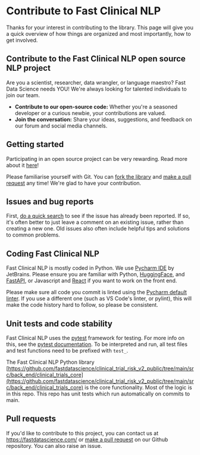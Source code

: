 # Contribute to Fast Clinical NLP

Thanks for your interest in contributing to the library. This page will give you a quick overview of how things are organized and most importantly, how to get involved.

## Contribute to the Fast Clinical NLP open source NLP project

Are you a scientist, researcher, data wrangler, or language maestro? Fast Data Science needs YOU! We're always looking for talented individuals to join our team.

* **Contribute to our open-source code:** Whether you're a seasoned developer or a curious newbie, your contributions are valued.
* **Join the conversation:** Share your ideas, suggestions, and feedback on our forum and social media channels.


## Getting started

Participating in an open source project can be very rewarding. Read more about it [here](https://harmonydata.ac.uk/how-can-i-contribute-to-an-open-source-project/)!

Please familiarise yourself with Git. You can [fork the library](https://github.com/fastdatascience/clinical_trial_risk_v2_public/tree/main/src/back_end/clinical_trials_core/fork) and [make a pull request](https://github.com/fastdatascience/clinical_trial_risk_v2_public/tree/main/src/back_end/clinical_trials_core/pulls) any time! We're glad to have your contribution.

## Issues and bug reports

First, [do a quick search](https://github.com/issues?q=+is%3Aissue+user%3Afastdatascience) to see if the issue has already been reported. If so, it's often better to just leave a comment on an existing issue, rather than creating a new one. Old issues also often include helpful tips and solutions to common problems.


## Coding Fast Clinical NLP

Fast Clinical NLP is mostly coded in Python. We use [Pycharm IDE](https://www.jetbrains.com/pycharm/) by JetBrains. Please ensure you are familiar with Python, [HuggingFace](https://huggingface.co/), and [FastAPI](https://fastapi.tiangolo.com/), or Javascript and [React](https://react.dev/) if you want to work on the front end.

Please make sure all code you commit is linted using the [Pycharm default linter](https://www.reddit.com/r/pycharm/comments/mm77el/what_is_the_default_linter_in_pycharm/). If you use a different one (such as VS Code's linter, or pylint), this will make the code history hard to follow, so please be consistent.

## Unit tests and code stability

Fast Clinical NLP uses the [pytest](http://doc.pytest.org/) framework for testing. For more info on this, see the [pytest documentation](http://docs.pytest.org/en/latest/contents.html). To be interpreted and run, all test files and test functions need to be prefixed with `test_`.

The Fast Clinical NLP Python library [https://github.com/fastdatascience/clinical_trial_risk_v2_public/tree/main/src/back_end/clinical_trials_core](https://github.com/fastdatascience/clinical_trial_risk_v2_public/tree/main/src/back_end/clinical_trials_core) is the core functionality. Most of the logic is in this repo. This repo has unit tests which run automatically on commits to main.

## Pull requests

If you'd like to contribute to this project, you can contact us at https://fastdatascience.com/ or [make a pull request](https://github.com/fastdatascience/clinical_trial_risk_v2_public/tree/main/src/back_end/clinical_trials_core/pulls) on our Github repository. You can also raise an issue.
